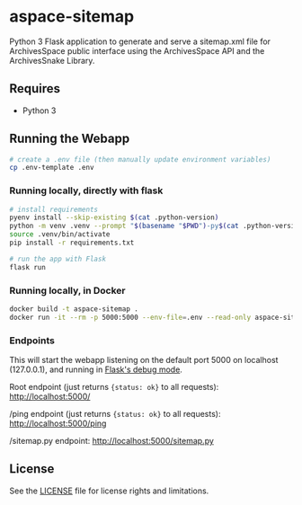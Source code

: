 # aspace-sitemap

Python 3 Flask application to generate and serve a sitemap.xml file for
ArchivesSpace public interface using the ArchivesSpace API and the
ArchivesSnake Library.

## Requires

* Python 3

## Running the Webapp

```bash
# create a .env file (then manually update environment variables)
cp .env-template .env
```

### Running locally, directly with flask

```bash
# install requirements
pyenv install --skip-existing $(cat .python-version)
python -m venv .venv --prompt "$(basename "$PWD")-py$(cat .python-version)"
source .venv/bin/activate
pip install -r requirements.txt

# run the app with Flask
flask run
```

### Running locally, in Docker

```bash
docker build -t aspace-sitemap .
docker run -it --rm -p 5000:5000 --env-file=.env --read-only aspace-sitemap
```

### Endpoints

This will start the webapp listening on the default port 5000 on localhost
(127.0.0.1), and running in [Flask's debug mode].

Root endpoint (just returns `{status: ok}` to all requests):
<http://localhost:5000/>

/ping endpoint (just returns `{status: ok}` to all requests):
<http://localhost:5000/ping>

/sitemap.py endpoint: <http://localhost:5000/sitemap.py>

[Flask's debug mode]: https://flask.palletsprojects.com/en/2.0.x/quickstart/#debug-mode

## License

See the [LICENSE](LICENSE.txt) file for license rights and limitations.
